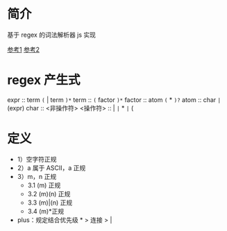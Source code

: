 # 简介

基于 regex 的词法解析器 js 实现

[参考1](https://deniskyashif.com/2020/08/17/parsing-regex-with-recursive-descent/)
[参考2](https://github.com/deniskyashif/regexjs/tree/master)

# regex 产生式

expr :: term `(` | term `)*`
term :: `(` factor `)*`
factor :: atom `(` \* `)?`
atom :: char `|` (expr)
char :: <非操作符> 
<操作符> :: | `|` \* `|` \(

# 定义

- 1）空字符正规
- 2）a 属于 ASCII，a 正规
- 3）m，n 正规
  - 3.1 (m) 正规
  - 3.2 (m)(n) 正规
  - 3.3 (m)|(n) 正规
  - 3.4 (m)\*正规
- plus：规定结合优先级 \* > 连接 > |
